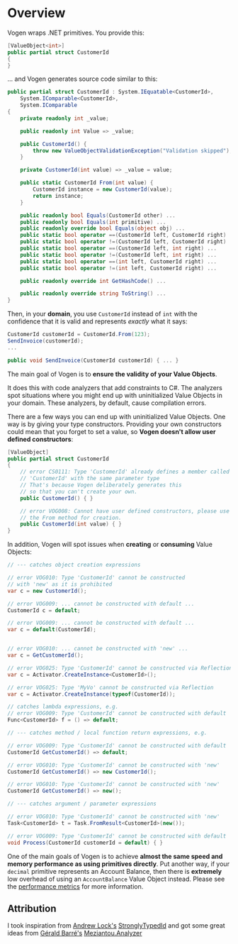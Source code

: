 # Overview

Vogen wraps .NET primitives. You provide this:

``` c#
[ValueObject<int>]
public partial struct CustomerId 
{
}
```

... and Vogen generates source code similar to this:

```c#
public partial struct CustomerId : System.IEquatable<CustomerId>, 
    System.IComparable<CustomerId>, 
    System.IComparable 
{
    private readonly int _value;

    public readonly int Value => _value;

    public CustomerId() {
        throw new ValueObjectValidationException("Validation skipped");
    }

    private CustomerId(int value) => _value = value;

    public static CustomerId From(int value) {
        CustomerId instance = new CustomerId(value);
        return instance;
    }

    public readonly bool Equals(CustomerId other) ...
    public readonly bool Equals(int primitive) ...
    public readonly override bool Equals(object obj) ...
    public static bool operator ==(CustomerId left, CustomerId right)
    public static bool operator !=(CustomerId left, CustomerId right)
    public static bool operator ==(CustomerId left, int right) ...
    public static bool operator !=(CustomerId left, int right) ...
    public static bool operator ==(int left, CustomerId right) ...
    public static bool operator !=(int left, CustomerId right) ...

    public readonly override int GetHashCode() ...

    public readonly override string ToString() ...
}
```


Then, in your **domain**, you use `CustomerId` instead of `int`
with the confidence that it is valid and represents _exactly_ what it says:

```c#
CustomerId customerId = CustomerId.From(123);
SendInvoice(customerId);
...

public void SendInvoice(CustomerId customerId) { ... }
```

The main goal of Vogen is to **ensure the validity of your Value Objects**.

It does this with code analyzers that add constraints to C#.
The analyzers spot situations where you might end up with uninitialized Value Objects in your domain.
These analyzers, by default, cause compilation errors.

There are a few ways you can end up with uninitialized Value Objects. 
One way is by giving your type constructors. Providing your own constructors could mean that you 
forget to set a value, so **Vogen doesn't allow user defined constructors**:

```c#
[ValueObject]
public partial struct CustomerId 
{
    // error CS0111: Type 'CustomerId' already defines a member called 
    // 'CustomerId' with the same parameter type
    // That's because Vogen deliberately generates this 
    // so that you can't create your own.
    public CustomerId() { }

    // error VOG008: Cannot have user defined constructors, please use 
    // the From method for creation.
    public CustomerId(int value) { }
}
```

In addition, Vogen will spot issues when **creating** or **consuming** Value Objects:

```c#
// --- catches object creation expressions

// error VOG010: Type 'CustomerId' cannot be constructed 
// with 'new' as it is prohibited
var c = new CustomerId(); 

// error VOG009: ... cannot be constructed with default ...
CustomerId c = default; 

// error VOG009: ... cannot be constructed with default ...
var c = default(CustomerId); 


// error VOG010: ... cannot be constructed with 'new' ...
var c = GetCustomerId(); 

// error VOG025: Type 'CustomerId' cannot be constructed via Reflection
var c = Activator.CreateInstance<CustomerId>(); 

// error VOG025: Type 'MyVo' cannot be constructed via Reflection
var c = Activator.CreateInstance(typeof(CustomerId)); 

// catches lambda expressions, e.g.
// error VOG009: Type 'CustomerId' cannot be constructed with default
Func<CustomerId> f = () => default; 

// --- catches method / local function return expressions, e.g.

// error VOG009: Type 'CustomerId' cannot be constructed with default
CustomerId GetCustomerId() => default; 

// error VOG010: Type 'CustomerId' cannot be constructed with 'new'
CustomerId GetCustomerId() => new CustomerId(); 

// error VOG010: Type 'CustomerId' cannot be constructed with 'new'
CustomerId GetCustomerId() => new();

// --- catches argument / parameter expressions

// error VOG010: Type 'CustomerId' cannot be constructed with 'new'
Task<CustomerId> t = Task.FromResult<CustomerId>(new()); 

// error VOG009: Type 'CustomerId' cannot be constructed with default
void Process(CustomerId customerId = default) { } 
```

One of the main goals of Vogen is to achieve **almost the same speed and memory performance as using
primitives directly**.
Put another way, if your `decimal` primitive represents an Account Balance, then there 
is **extremely** low overhead of using an `AccountBalance` Value Object instead. 
Please see the [performance metrics](Performance.md) for more information.

## Attribution

I took inspiration from [Andrew Lock's](https://github.com/andrewlock) [StronglyTypedId](https://github.com/andrewlock/StronglyTypedId) and got some great ideas 
from [Gérald Barré's](https://github.com/meziantou) [Meziantou.Analyzer](https://github.com/meziantou/Meziantou.Analyzer)
